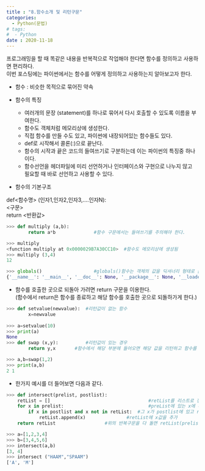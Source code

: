 ```yaml
---
title : "8.함수소개 및 리턴구문"
categories:
  - Python(문법)
# tags:
#  - Python
date : 2020-11-18
---
```



프로그래밍을 할 때 똑같은 내용을 반복적으로 작업해야 한다면 함수를 정의하고 사용하면 편리하다.  
이번 포스팅에는 파이썬에서는 함수를 어떻게 정의하고 사용하는지 알아보고자 한다.  

- 함수 : 비슷한 목적으로 묶어진 약속  
- 함수의 특징
  - 여러개의 문장 (statement)를 하나로 묶어서 다시 호출할 수 있도록 이름을 부여한다.  
  - 함수도 객체처럼 메모리상에 생성한다.  
  - 직접 함수를 만들 수도 있고, 파이썬에 내장되어있는 함수들도 있다.  
  - def로 시작해서 콜론(:)으로 끝난다.  
  - 함수의 시작과 끝은 코드의 들여쓰기로 구분하는데 이는 파이썬의 특징중 하나이다.  
  - 함수선언을 헤더파일에 미리 선언하거나 인터페이스와 구현으로 나누지 않고 필요할 때 바로 선언하고 사용할 수 있다.  

- 함수의 기본구조  


 def<함수명> (인자1,인자2,인자3,....인자N):    
   <구문>   
   return <반환값>   

```python 
>>> def multiply (a,b):
      	return a*b              #함수 구문에서는 들여쓰기를 주의해야 한다.

>>> multiply
<function multiply at 0x0000029B7A30CC10>  #함수도 메모리상에 생성됨
>>> multiply (3,4)
12

>>> globals()                   #globals()함수는 객체의 값을 딕셔너리 형태로 볼 수 있는 내장함수
{'__name__': '__main__', '__doc__': None, '__package__': None, '__loader__': <class '_frozen_importlib.BuiltinImporter'>, '__spec__': None, '__annotations__': {}, '__builtins__': <module 'builtins' (built-in)>, 'mutiply': <function mutiply at 0x0000029B7A30C700>, 'multiply': <function multiply at 0x0000029B7A30CC10>}
```

- 함수를 호출한 곳으로 되돌아 가려면 return 구문을 이용한다.  
  (함수에서 return은 함수를 종료하고 해당 함수를 호출한 곳으로 되돌하가게 한다.)  
  
```python
>>> def setvalue(newvalue):  #리턴값이 없는 함수 
       	x=newvalue
	
>>> a=setvalue(10)
>>> print(a)
None
>>> def swap (x,y):          #리턴값이 있는 경우 
  	    return y,x       #함수에서 해당 부분에 들어오면 해당 값을 리턴하고 함수를 종료하며 함수를 호출한 곳으로 돌아간다.

>>> a,b=swap(1,2)
>>> print(a,b)
2 1
```

- 한가지 예시를 더 들어보면 다음과 같다. 

```python 
>>> def intersect(prelist, postlist):
	retList = []                                    #retList를 리스트로 정의
	for x in prelist:                               #preList에 있는 x에 대해서 
		if x in postlist and x not in retList:  #그 x가 postlist에 있고 retList에 없으면 (retList에 값 중복방지)
			retList.append(x)               #retList에 x값을 추가
	return retList					#위의 반복구문을 다 돌면 retList(prelist와 postlist의 교집합)를 리턴

>>> a=[1,2,3,4]
>>> b=[3,4,5,6]
>>> intersect(a,b)
[3, 4]
>>> intersect ("HAAM","SPAAM")
['A', 'M']
```

